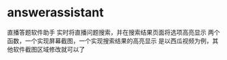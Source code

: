 # answerassistant
直播答题软件助手
实时将直播问题搜索，并在搜索结果页面将选项高亮显示
两个函数，一个实现屏幕截图，一个实现搜索结果的高亮显示
是以西瓜视频为例，其他软件截图区域修改就可以了
